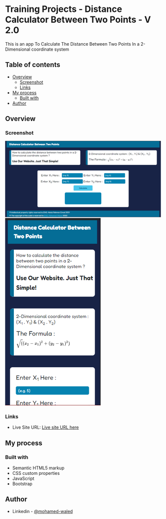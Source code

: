 # Training Projects - Distance Calculator Between Two Points - V 2.0

This is an app To Calculate The Distance Between Two Points In a 2-Dimensional coordinate system

## Table of contents

- [Overview](#overview)
  - [Screenshot](#screenshot)
  - [Links](#links)
- [My process](#my-process)
  - [Built with](#built-with)
- [Author](#author)

## Overview

### Screenshot

![](https://raw.githubusercontent.com/Mohamed-Waled/Distance-Calculator-Between-Two-Points-V-2.0/main/Images/Disktop.png)
![](https://raw.githubusercontent.com/Mohamed-Waled/Distance-Calculator-Between-Two-Points-V-2.0/main/Images/Mobile.png)

### Links

- Live Site URL: [Live site URL here](https://mohamed-waled.github.io/Distance-Calculator-Between-Two-Points-V-2.0/)

## My process

### Built with

- Semantic HTML5 markup
- CSS custom properties
- JavaScript
- Bootstrap

## Author

- Linkedin - [@mohamed-waled](https://www.linkedin.com/in/mohamed-waled-82a51a1bb/)